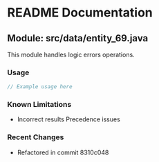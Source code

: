 # README Documentation

## Module: src/data/entity_69.java

This module handles logic errors operations.

### Usage

```javascript
// Example usage here
```

### Known Limitations

- Incorrect results Precedence issues

### Recent Changes

- Refactored in commit 8310c048
